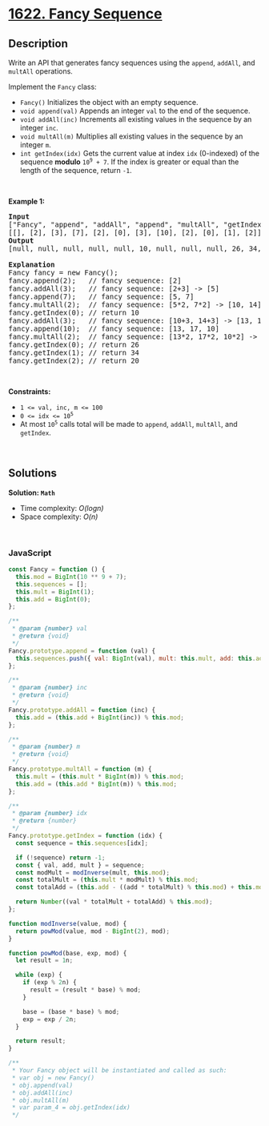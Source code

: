 # [1622. Fancy Sequence](https://leetcode.com/problems/fancy-sequence)

## Description

<div class="elfjS" data-track-load="description_content"><p>Write an API that generates fancy sequences using the <code>append</code>, <code>addAll</code>, and <code>multAll</code> operations.</p>

<p>Implement the <code>Fancy</code> class:</p>

<ul>
	<li><code>Fancy()</code> Initializes the object with an empty sequence.</li>
	<li><code>void append(val)</code> Appends an integer <code>val</code> to the end of the sequence.</li>
	<li><code>void addAll(inc)</code> Increments all existing values in the sequence by an integer <code>inc</code>.</li>
	<li><code>void multAll(m)</code> Multiplies all existing values in the sequence by an integer <code>m</code>.</li>
	<li><code>int getIndex(idx)</code> Gets the current value at index <code>idx</code> (0-indexed) of the sequence <strong>modulo</strong> <code>10<sup>9</sup> + 7</code>. If the index is greater or equal than the length of the sequence, return <code>-1</code>.</li>
</ul>

<p>&nbsp;</p>
<p><strong class="example">Example 1:</strong></p>

<pre><strong>Input</strong>
["Fancy", "append", "addAll", "append", "multAll", "getIndex", "addAll", "append", "multAll", "getIndex", "getIndex", "getIndex"]
[[], [2], [3], [7], [2], [0], [3], [10], [2], [0], [1], [2]]
<strong>Output</strong>
[null, null, null, null, null, 10, null, null, null, 26, 34, 20]

<strong>Explanation</strong>
Fancy fancy = new Fancy();
fancy.append(2);   // fancy sequence: [2]
fancy.addAll(3);   // fancy sequence: [2+3] -&gt; [5]
fancy.append(7);   // fancy sequence: [5, 7]
fancy.multAll(2);  // fancy sequence: [5*2, 7*2] -&gt; [10, 14]
fancy.getIndex(0); // return 10
fancy.addAll(3);   // fancy sequence: [10+3, 14+3] -&gt; [13, 17]
fancy.append(10);  // fancy sequence: [13, 17, 10]
fancy.multAll(2);  // fancy sequence: [13*2, 17*2, 10*2] -&gt; [26, 34, 20]
fancy.getIndex(0); // return 26
fancy.getIndex(1); // return 34
fancy.getIndex(2); // return 20
</pre>

<p>&nbsp;</p>
<p><strong>Constraints:</strong></p>

<ul>
	<li><code>1 &lt;= val, inc, m &lt;= 100</code></li>
	<li><code>0 &lt;= idx &lt;= 10<sup>5</sup></code></li>
	<li>At most <code>10<sup>5</sup></code> calls total will be made to <code>append</code>, <code>addAll</code>, <code>multAll</code>, and <code>getIndex</code>.</li>
</ul>
</div>

<p>&nbsp;</p>

## Solutions

**Solution: `Math`**

- Time complexity: <em>O(logn)</em>
- Space complexity: <em>O(n)</em>

<p>&nbsp;</p>

### **JavaScript**

```js
const Fancy = function () {
  this.mod = BigInt(10 ** 9 + 7);
  this.sequences = [];
  this.mult = BigInt(1);
  this.add = BigInt(0);
};

/**
 * @param {number} val
 * @return {void}
 */
Fancy.prototype.append = function (val) {
  this.sequences.push({ val: BigInt(val), mult: this.mult, add: this.add });
};

/**
 * @param {number} inc
 * @return {void}
 */
Fancy.prototype.addAll = function (inc) {
  this.add = (this.add + BigInt(inc)) % this.mod;
};

/**
 * @param {number} m
 * @return {void}
 */
Fancy.prototype.multAll = function (m) {
  this.mult = (this.mult * BigInt(m)) % this.mod;
  this.add = (this.add * BigInt(m)) % this.mod;
};

/**
 * @param {number} idx
 * @return {number}
 */
Fancy.prototype.getIndex = function (idx) {
  const sequence = this.sequences[idx];

  if (!sequence) return -1;
  const { val, add, mult } = sequence;
  const modMult = modInverse(mult, this.mod);
  const totalMult = (this.mult * modMult) % this.mod;
  const totalAdd = (this.add - ((add * totalMult) % this.mod) + this.mod) % this.mod;

  return Number((val * totalMult + totalAdd) % this.mod);
};

function modInverse(value, mod) {
  return powMod(value, mod - BigInt(2), mod);
}

function powMod(base, exp, mod) {
  let result = 1n;

  while (exp) {
    if (exp % 2n) {
      result = (result * base) % mod;
    }

    base = (base * base) % mod;
    exp = exp / 2n;
  }

  return result;
}

/**
 * Your Fancy object will be instantiated and called as such:
 * var obj = new Fancy()
 * obj.append(val)
 * obj.addAll(inc)
 * obj.multAll(m)
 * var param_4 = obj.getIndex(idx)
 */
```
